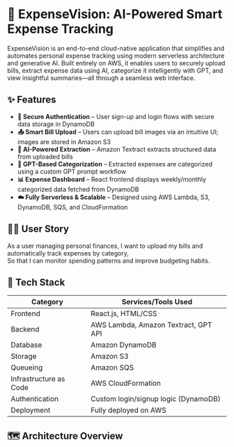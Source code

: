 
# 💸 ExpenseVision: AI-Powered Smart Expense Tracking

ExpenseVision is an end-to-end cloud-native application that simplifies and automates personal expense tracking using modern serverless architecture and generative AI. Built entirely on AWS, it enables users to securely upload bills, extract expense data using AI, categorize it intelligently with GPT, and view insightful summaries—all through a seamless web interface.

## ✨ Features
- **🔐 Secure Authentication** – User sign-up and login flows with secure data storage in DynamoDB
- **📤 Smart Bill Upload** – Users can upload bill images via an intuitive UI; images are stored in Amazon S3
- **🤖 AI-Powered Extraction** – Amazon Textract extracts structured data from uploaded bills
- **🧠 GPT-Based Categorization** – Extracted expenses are categorized using a custom GPT prompt workflow
- **📊 Expense Dashboard** – React frontend displays weekly/monthly categorized data fetched from DynamoDB
- **☁️ Fully Serverless & Scalable** – Designed using AWS Lambda, S3, DynamoDB, SQS, and CloudFormation

## 🙋‍♂️ User Story
As a user managing personal finances,
I want to upload my bills and automatically track expenses by category,  
So that I can monitor spending patterns and improve budgeting habits.


## 🧱 Tech Stack
| Category              | Services/Tools Used                     |
|-----------------------|-----------------------------------------|
| Frontend              | React.js, HTML/CSS                      |
| Backend               | AWS Lambda, Amazon Textract, GPT API    |
| Database              | Amazon DynamoDB                         |
| Storage               | Amazon S3                               |
| Queueing              | Amazon SQS                              |
| Infrastructure as Code| AWS CloudFormation                      |
| Authentication        | Custom login/signup logic (DynamoDB)    |
| Deployment            | Fully deployed on AWS                   |

## 🗺️ Architecture Overview
